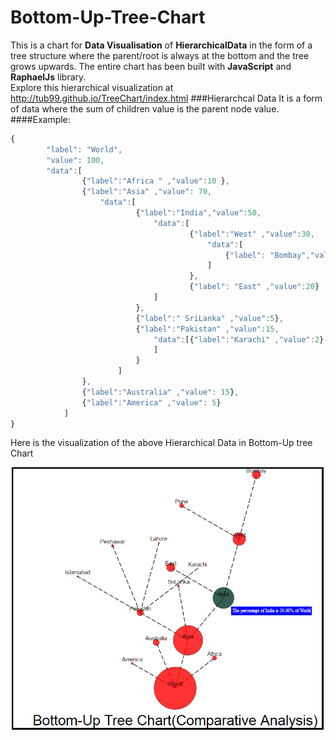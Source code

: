 # Bottom-Up-Tree-Chart
This is a chart for <b>Data Visualisation</b> of <b>HierarchicalData</b> in the form of a tree structure where the parent/root is always at the bottom and the tree grows upwards.
The entire chart has been built with <b>JavaScript</b> and <b>RaphaelJs</b> library.<br>
Explore this hierarchical visualization at http://tub99.github.io/TreeChart/index.html
###Hierarchcal Data
It is a form of data where the sum of children value is the parent node value.
####Example:
```javascript
{
		"label": "World",
		"value": 100,
		"data":[
				{"label":"Africa " ,"value":10 },
				{"label":"Asia" ,"value": 70,
					"data":[
							{"label":"India","value":50,
								"data":[
										{"label":"West" ,"value":30,
											"data":[
												{"label": "Bombay","value":20},{"label":"Pune" ,"value":10}
											]
										},
										{"label": "East" ,"value":20}
								]
							},
							{"label":" SriLanka" ,"value":5},
							{"label":"Pakistan" ,"value":15,
								"data":[{"label":"Karachi" ,"value":2},{"label":"Lahore" ,"value":3},{"label":"Peshawar"       ,"value":6},{"label":"Islamabad" ,"value":4}
								]
							}
						]
				},
				{"label":"Australia" ,"value": 15},
				{"label":"America" ,"value": 5}
			]
}

```
Here is the visualization of the above Hierarchical Data in Bottom-Up tree Chart

  <p align="center">
    <img src="TreeChart/screenshot/newFeature.png" width="500"></img>
  <p>

